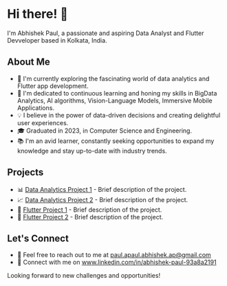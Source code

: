 # Hi there! 👋

I'm Abhishek Paul, a passionate and aspiring Data Analyst and Flutter Devveloper based in Kolkata, India.

## About Me

- 🔭 I'm currently exploring the fascinating world of data analytics and Flutter app development.
- 🌱 I'm dedicated to continuous learning and honing my skills in BigData Analytics, AI algorithms, Vision-Language Models, Immersive Mobile Applications.
- 💡 I believe in the power of data-driven decisions and creating delightful user experiences.
- 🎓 Graduated in 2023, in Computer Science and Engineering.
- 📚 I'm an avid learner, constantly seeking opportunities to expand my knowledge and stay up-to-date with industry trends.

## Projects

- 📊 [Data Analytics Project 1](link-to-repo) - Brief description of the project.
- 📈 [Data Analytics Project 2](link-to-repo) - Brief description of the project.
- 📱 [Flutter Project 1](link-to-repo) - Brief description of the project.
- 🎉 [Flutter Project 2](link-to-repo) - Brief description of the project.

## Let's Connect

- 📧 Feel free to reach out to me at paul.apaul.abhishek.ap@gmail.com
- 🔗 Connect with me on www.linkedin.com/in/abhishek-paul-93a8a2191


Looking forward to new challenges and opportunities!


